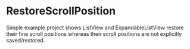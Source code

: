 # RestoreScrollPosition
 Simple example project shows ListView and ExpandableListView restore their fine scroll positions whereas their scroll positions are not explicitly saved/restored.
